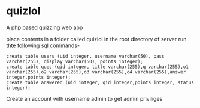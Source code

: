 # quizlol
A php based quizzing web app

place contents in a folder called quizlol in the root directory of server
run thte following sql commands- 
```
create table users (uid integer, username varchar(50), pass varchar(255), display varchar(50), points integer);
create table ques (qid integer, title varchar(255),q varchar(255),o1 varchar(255),o2 varchar(255),o3 varchar(255),o4 varchar(255),answer integer,points integer);
create table answered (uid integer, qid integer,points integer, status integer);
```
Create an account with username admin to get admin priviliges

